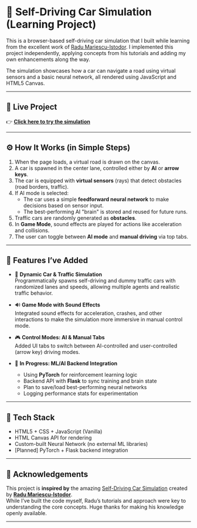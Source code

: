 # 🧠 Self-Driving Car Simulation (Learning Project)

This is a browser-based self-driving car simulation that I built while learning from the excellent work of [Radu Mariescu-Istodor](https://github.com/ra1ndeer). I implemented this project independently, applying concepts from his tutorials and adding my own enhancements along the way.

The simulation showcases how a car can navigate a road using virtual sensors and a basic neural network, all rendered using JavaScript and HTML5 Canvas.

---

## 🔗 Live Project

👉 **[Click here to try the simulation](https://vageeshhegde.github.io/Self-Driving-Car/public/)** 

---

## ⚙️ How It Works (in Simple Steps)

1. When the page loads, a virtual road is drawn on the canvas.
2. A car is spawned in the center lane, controlled either by **AI** or **arrow keys**.
3. The car is equipped with **virtual sensors** (rays) that detect obstacles (road borders, traffic).
4. If AI mode is selected:
   - The car uses a simple **feedforward neural network** to make decisions based on sensor input.
   - The best-performing AI "brain" is stored and reused for future runs.
5. Traffic cars are randomly generated as **obstacles**.
6. In **Game Mode**, sound effects are played for actions like acceleration and collisions.
7. The user can toggle between **AI mode** and **manual driving** via top tabs.

---

## 🚀 Features I’ve Added

- 🚗 **Dynamic Car & Traffic Simulation**  
  Programmatically spawns self-driving and dummy traffic cars with randomized lanes and speeds, allowing multiple agents and realistic traffic behavior.

- 🔊 **Game Mode with Sound Effects**  
  Integrated sound effects for acceleration, crashes, and other interactions to make the simulation more immersive in manual control mode.

- 🎮 **Control Modes: AI & Manual Tabs**  
  Added UI tabs to switch between AI-controlled and user-controlled (arrow key) driving modes.

- 🧠 **In Progress: ML/AI Backend Integration**  
  - Using **PyTorch** for reinforcement learning logic  
  - Backend API with **Flask** to sync training and brain state  
  - Plan to save/load best-performing neural networks  
  - Logging performance stats for experimentation

---

## 🧰 Tech Stack

- HTML5 + CSS + JavaScript (Vanilla)
- HTML Canvas API for rendering
- Custom-built Neural Network (no external ML libraries)
- [Planned] PyTorch + Flask backend integration

---

## 🙏 Acknowledgements

This project is **inspired by** the amazing [Self-Driving Car Simulation](https://youtu.be/Rs_rAxEsAvI?si=0NrWuLaoEP3zEvWk) created by **[Radu Mariescu-Istodor](https://www.youtube.com/@Radu)**.  
While I’ve built the code myself, Radu’s tutorials and approach were key to understanding the core concepts. Huge thanks for making his knowledge openly available.

---
